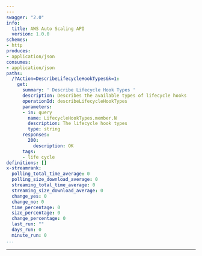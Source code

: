 ```yaml
---
---
swagger: "2.0"
info:
  title: AWS Auto Scaling API
  version: 1.0.0
schemes:
- http
produces:
- application/json
consumes:
- application/json
paths:
  /?Action=DescribeLifecycleHookTypes&k=1:
    get:
      summary: ' Describe Lifecycle Hook Types '
      description: Describes the available types of lifecycle hooks
      operationId: describeLifecycleHookTypes
      parameters:
      - in: query
        name: LifecycleHookTypes.member.N
        description: The lifecycle hook types
        type: string
      responses:
        200:
          description: OK
      tags:
      - life cycle
definitions: []
x-streamrank:
  polling_total_time_average: 0
  polling_size_download_average: 0
  streaming_total_time_average: 0
  streaming_size_download_average: 0
  change_yes: 0
  change_no: 0
  time_percentage: 0
  size_percentage: 0
  change_percentage: 0
  last_run: ""
  days_run: 0
  minute_run: 0
...
```


---